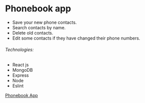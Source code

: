 # Phonebook app

- Save your new phone contacts. 
- Search contacts by name.
- Delete old contacts.
- Edit some contacts if they have changed their phone numbers.

###### Technologies: 
- React js
- MongoDB
- Express
- Node
- Eslint

[Phonebook App ](https://protected-earth-34181.herokuapp.com/ "Phonebook App ")

